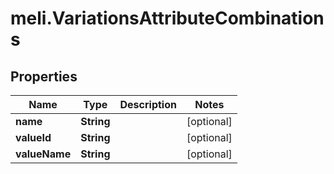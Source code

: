 # meli.VariationsAttributeCombinations

## Properties

Name | Type | Description | Notes
------------ | ------------- | ------------- | -------------
**name** | **String** |  | [optional] 
**valueId** | **String** |  | [optional] 
**valueName** | **String** |  | [optional] 


